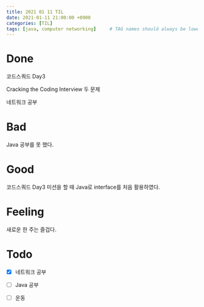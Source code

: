 ```yaml
---
title: 2021 01 11 TIL
date: 2021-01-11 21:00:00 +0900
categories: [TIL]
tags: [java, computer networking]     # TAG names should always be lowercase
---
```


# Done

코드스쿼드 Day3

Cracking the Coding Interview 두 문제

네트워크 공부

# Bad

Java 공부를 못 했다.

# Good

코드스쿼드 Day3 미션을 할 때 Java로 interface를 처음 활용하였다.

# Feeling

새로운 한 주는 즐겁다.

# Todo

- [x] 네트워크 공부
- [ ] Java 공부
- [ ] 운동


